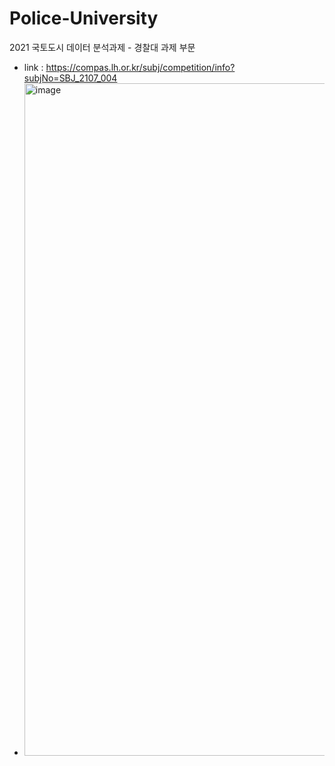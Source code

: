 # Police-University
2021 국토도시 데이터 분석과제 - 경찰대 과제 부문
- link : https://compas.lh.or.kr/subj/competition/info?subjNo=SBJ_2107_004
- <img width="1076" alt="image" src="https://user-images.githubusercontent.com/113531196/190177696-500e5190-82f5-4d41-98af-e51ba10d8c43.png">
